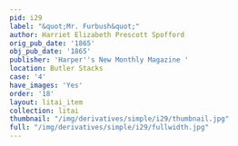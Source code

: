 ```yaml
---
pid: i29
label: "&quot;Mr. Furbush&quot;"
author: Harriet Elizabeth Prescott Spofford
orig_pub_date: '1865'
obj_pub_date: '1865'
publisher: 'Harper''s New Monthly Magazine '
location: Butler Stacks
case: '4'
have_images: 'Yes'
order: '18'
layout: litai_item
collection: litai
thumbnail: "/img/derivatives/simple/i29/thumbnail.jpg"
full: "/img/derivatives/simple/i29/fullwidth.jpg"
---
```


